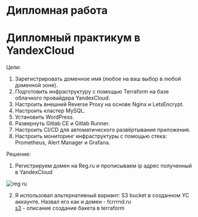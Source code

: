 # Дипломная работа

# Дипломный практикум в YandexCloud

Цели:

1. Зарегистрировать доменное имя (любое на ваш выбор в любой доменной зоне).
2. Подготовить инфраструктуру с помощью Terraform на базе облачного провайдера YandexCloud.
3. Настроить внешний Reverse Proxy на основе Nginx и LetsEncrypt.
4. Настроить кластер MySQL.
5. Установить WordPress.
6. Развернуть Gitlab CE и Gitlab Runner.
7. Настроить CI/CD для автоматического развёртывания приложения.
8. Настроить мониторинг инфраструктуры с помощью стека: Prometheus, Alert Manager и Grafana.

Решение:

1. Регистрируем домен на Reg.ru и прописываем ip адрес полученный в YandexCloud

![reg ru](https://user-images.githubusercontent.com/93032289/196037780-8218243f-41e2-4222-af4e-73064b10fb13.png)

2. Я использовал альтернативный вариант: S3 bucket в созданном YC аккаунте. Назвал его как и домен - fcrrrnd.ru    
[s3](https://github.com/FCRRRND/fcrrrnd.ru/tree/main/terraform/s3) - описание создание бакета в terraform





